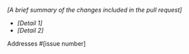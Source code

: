 *[A brief summary of the changes included in the pull request]*

 - *[Detail 1]*
 - *[Detail 2]*

Addresses #[issue number]
